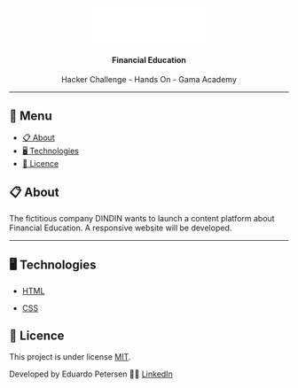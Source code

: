<p align="center"><img alt="Dindin" height="64" src="./imagens/logo-header.png"></p>

<h4 align="center">Financial Education</h4>

  <p align="center">Hacker Challenge - Hands On  - Gama Academy</p>

<p align="center">


<hr>

## 📕 Menu


* [📋 About](#📋-About)
* [🖥 Technologies](#🖥-Technologies)
* [📝 Licence](#📝-Licence)


## 📋 About

<p align="left">   The fictitious company DINDIN wants to launch a content platform about Financial Education.
A responsive website will be developed. </p>

<hr>


## 🖥 Technologies

- <a href="https://www.w3schools.com/html/">HTML</a>

- <a href="https://www.w3schools.com/css/default.asp">CSS</a>


## 📝 Licence


This project is under license [MIT](./LICENSE).

Developed by Eduardo Petersen 👋🏻 [LinkedIn](https://www.linkedin.com/in/eduardo-petersen-69a1391ba/)
